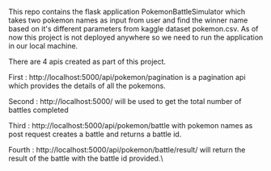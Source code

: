 This repo contains the flask application PokemonBattleSimulator which takes two pokemon names as input from user and find the winner name based on it's different parameters from
kaggle dataset pokemon.csv. As of now this project is not deployed anywhere so we need to run the application in our local machine. 

There are 4 apis created as part of this project. 

First : http://localhost:5000/api/pokemon/pagination is a pagination api which provides the details of all the pokemons.

Second : http://localhost:5000/ will be used to get the total number of battles completed

Third : http://localhost:5000/api/pokemon/battle with pokemon names as post request creates a battle and returns a battle id.

Fourth : http://localhost:5000/api/pokemon/battle/result/<battleid> will return the result of the battle with the battle id provided.\

